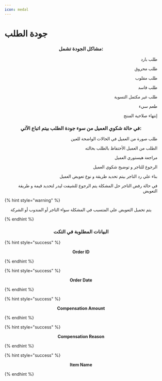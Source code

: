 ```yaml
---
icon: medal
---
```


# جودة الطلب

<h3 align="center">مشاكل الجودة تشمل:</h3>

<p align="right">طلب بارد</p>

<p align="right">طلب محروق</p>

<p align="right">طلب مقلوب</p>

<p align="right">طلب فاسد</p>

<p align="right">طلب غير مكتمل التسوية</p>

<p align="right">طعم سيء</p>

<p align="right">إنتهاء صلاحية المنتج</p>

<h3 align="center">في حالة شكوي العميل من سوء جودة الطلب بيتم اتباع الآتي:</h3>

<p align="right">طلب صورة من العميل في الحالات الواضحة للعين</p>

<p align="right">الطلب من العميل الأحتفاظ بالطلب بحالته</p>

<p align="right">مراجعة هيستوري العميل</p>

<p align="right">الرجوع للتاجر و توضيح شكوي العميل</p>

<p align="right">بناء علي رد التاجر بيتم تحديد طريقة و نوع تعويض العميل</p>

<p align="right">في حالة رفض التاجر حل المشكلة يتم الرجوع للشيفت ليدر لتحديد قيمة و طريقة التعويض</p>

<p align="right"></p>

{% hint style="warning" %}
<p align="center">يتم تحميل التعويض علي المتسبب في المشكلة سواء التاجر أو المندوب أو الشركة</p>
{% endhint %}

<h3 align="center">البيانات المطلوبة في التكت</h3>

{% hint style="success" %}
<p align="center"><strong>Order ID</strong></p>
{% endhint %}

{% hint style="success" %}
<p align="center"><strong>Order Date</strong></p>
{% endhint %}

{% hint style="success" %}
<p align="center"><strong>Compensation Amount</strong></p>
{% endhint %}

{% hint style="success" %}
<p align="center"><strong>Compensation Reason</strong></p>
{% endhint %}

{% hint style="success" %}
<p align="center"><strong>Item Name</strong></p>
{% endhint %}

